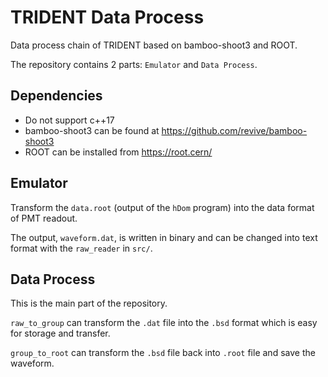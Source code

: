 # TRIDENT Data Process
Data process chain of TRIDENT based on bamboo-shoot3 and ROOT.

The repository contains 2 parts: `Emulator` and `Data Process`.

## Dependencies
* Do not support c++17
* bamboo-shoot3 can be found at https://github.com/revive/bamboo-shoot3
* ROOT can be installed from https://root.cern/


## Emulator
Transform the `data.root` (output of the `hDom` program) into the 
data format of PMT readout.

The output, `waveform.dat`, is written in binary and 
can be changed into text format with the `raw_reader` in `src/`.


## Data Process
This is the main part of the repository. 

`raw_to_group` can transform the `.dat` file into the `.bsd` format
which is easy for storage and transfer.

`group_to_root` can transform the `.bsd` file back into `.root` file 
and save the waveform.